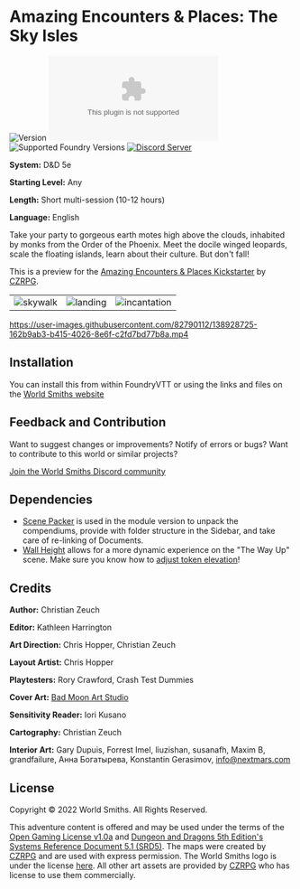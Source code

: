 # Amazing Encounters & Places: The Sky Isles

![Version](https://img.shields.io/github/v/tag/World-Smiths/the-sky-isles?label=Version&style=flat-square&color=2577a1) ![Latest Release Download Count](https://img.shields.io/github/downloads/World-Smiths/the-sky-isles/latest/world.zip?label=Downloads&style=flat-square&color=9b43a8) ![Supported Foundry Versions](https://img.shields.io/endpoint?url=https://foundryshields.com/version?url=https://raw.githubusercontent.com/World-Smiths/the-sky-isles/main/world.json&style=flat-square&color=ff6400) [![Discord Server](https://img.shields.io/badge/-Discord-%232c2f33?style=flat-square&logo=discord)](https://discord.gg/2YCFD8fxG7)

**System:** D&D 5e

**Starting Level:** Any

**Length:** Short multi-session (10-12 hours)

**Language:** English

Take your party to gorgeous earth motes high above the clouds, inhabited by monks from the Order of the Phoenix. Meet the docile winged leopards, scale the floating islands, learn about their culture. But don't fall!

This is a preview for the [Amazing Encounters & Places Kickstarter](https://www.kickstarter.com/projects/2071391541/amazing-encounters-and-places-vol-1-5e) by [CZRPG](https://czrpg.com/).

|  |  |  |
| ---- | ---- | ---- |
| ![skywalk](https://user-images.githubusercontent.com/82790112/138880390-695d00e5-23ed-4c7d-85ed-da693b16cc83.gif) | ![landing](https://media.discordapp.net/attachments/892517753905365002/902358803331301426/unknown.png) | ![incantation](https://user-images.githubusercontent.com/82790112/138797534-3d18a62c-d06d-4114-b557-9dead1979ada.gif) |

<https://user-images.githubusercontent.com/82790112/138928725-162b9ab3-b415-4026-8e6f-c2fd7bd77b8a.mp4>

## Installation

You can install this from within FoundryVTT or using the links and files on the [World Smiths website](https://world-smiths.github.io/page)

## Feedback and Contribution

Want to suggest changes or improvements? Notify of errors or bugs?
Want to contribute to this world or similar projects?

[Join the World Smiths Discord community](https://discord.gg/2YCFD8fxG7)

## Dependencies

* [Scene Packer](https://foundryvtt.com/packages/scene-packer) is used in the module version to unpack the compendiums, provide with folder structure in the Sidebar, and take care of re-linking of Documents.
* [Wall Height](https://foundryvtt.com/packages/wall-height) allows for a more dynamic experience on the "The Way Up" scene. Make sure you know how to [adjust token elevation](https://foundryvtt.com/article/tokens)!

## Credits

**Author:** Christian Zeuch

**Editor:** Kathleen Harrington

**Art Direction:** Chris Hopper, Christian Zeuch

**Layout Artist:** Chris Hopper

**Playtesters:** Rory Crawford, Crash Test Dummies

**Cover Art:** [Bad Moon Art Studio](www.badmoonart.com)

**Sensitivity Reader:** Iori Kusano

**Cartography:** Christian Zeuch

**Interior Art:** Gary Dupuis, Forrest Imel, liuzishan, susanafh, Maxim B, grandfailure, Анна Богатырева, Konstantin Gerasimov, [info@nextmars.com](mailto:info@nextmars.com)

## License

Copyright © 2022 World Smiths. All Rights Reserved.

This adventure content is offered and may be used under the terms of the [Open Gaming License v1.0a](./OGL.txt) and [Dungeon and Dragons 5th Edition's Systems Reference Document 5.1 (SRD5)](https://media.wizards.com/2016/downloads/DND/SRD-OGL_V5.1.pdf).
The maps were created by [CZRPG](https://czrpg.com/) and are used with express permission.
The World Smiths logo is under the license [here](https://github.com/World-Smiths/documentation#license).
All other art assets are provided by [CZRPG](https://czrpg.com/) who has license to use them commercially.
